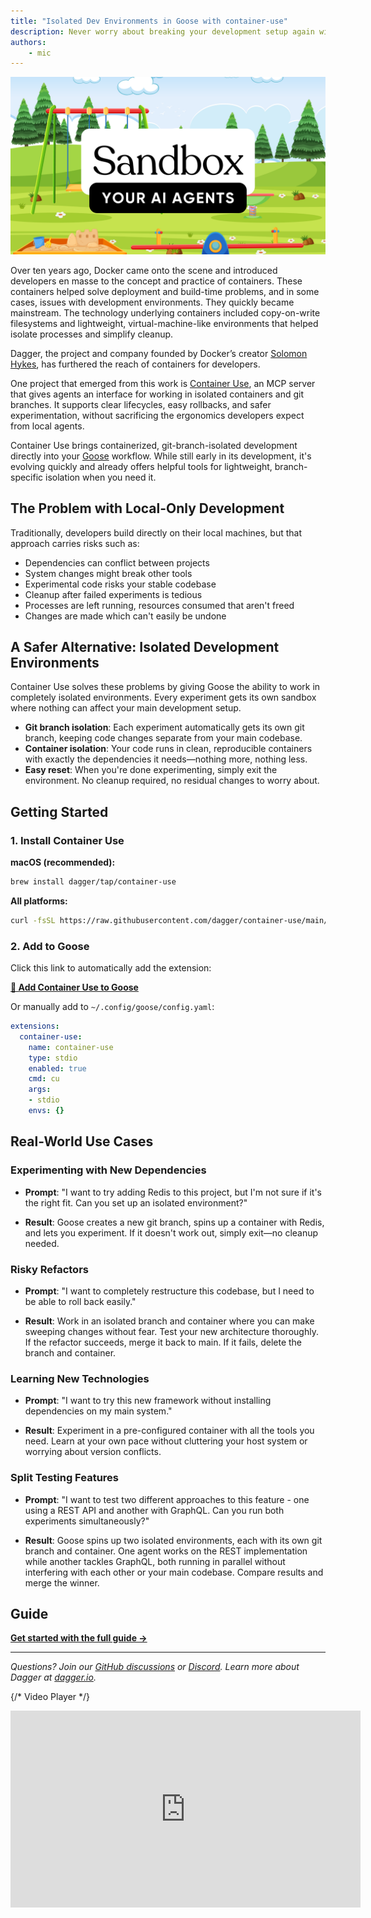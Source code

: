 ```yaml
---
title: "Isolated Dev Environments in Goose with container-use"
description: Never worry about breaking your development setup again with containerized, git-branch-isolated development environments powered by container-use
authors:
    - mic
---
```


![blog cover](sandbox.png)

Over ten years ago, Docker came onto the scene and introduced developers en masse to the concept and practice of containers. These containers helped solve deployment and build-time problems, and in some cases, issues with development environments. They quickly became mainstream. The technology underlying containers included copy-on-write filesystems and lightweight, virtual-machine-like environments that helped isolate processes and simplify cleanup.

Dagger, the project and company founded by Docker’s creator [Solomon Hykes](https://www.linkedin.com/in/solomonhykes), has furthered the reach of containers for developers.

 One project that emerged from this work is [Container Use](https://github.com/dagger/container-use), an MCP server that gives agents an interface for working in isolated containers and git branches. It supports clear lifecycles, easy rollbacks, and safer experimentation, without sacrificing the ergonomics developers expect from local agents.

Container Use brings containerized, git-branch-isolated development directly into your [Goose](/) workflow. While still early in its development, it's evolving quickly and already offers helpful tools for lightweight, branch-specific isolation when you need it.

<!-- truncate -->

## The Problem with Local-Only Development

Traditionally, developers build directly on their local machines, but that approach carries risks such as:

- Dependencies can conflict between projects
- System changes might break other tools
- Experimental code risks your stable codebase
- Cleanup after failed experiments is tedious
- Processes are left running, resources consumed that aren't freed
- Changes are made which can't easily be undone

## A Safer Alternative: Isolated Development Environments

Container Use solves these problems by giving Goose the ability to work in completely isolated environments. Every experiment gets its own sandbox where nothing can affect your main development setup.

- **Git branch isolation**:  Each experiment automatically gets its own git branch, keeping code changes separate from your main codebase.
- **Container isolation**:  Your code runs in clean, reproducible containers with exactly the dependencies it needs—nothing more, nothing less.
- **Easy reset**: When you're done experimenting, simply exit the environment. No cleanup required, no residual changes to worry about.

## Getting Started

### 1. Install Container Use

**macOS (recommended):**
```bash
brew install dagger/tap/container-use
```

**All platforms:**
```bash
curl -fsSL https://raw.githubusercontent.com/dagger/container-use/main/install.sh | bash
```

### 2. Add to Goose

Click this link to automatically add the extension:

**[🚀 Add Container Use to Goose](goose://extension?cmd=cu&arg=stdio&id=container-use&name=container%20use&description=use%20containers%20with%20dagger%20and%20git%20for%20isolated%20environments)**

Or manually add to `~/.config/goose/config.yaml`:

```yaml
extensions:
  container-use:
    name: container-use
    type: stdio
    enabled: true
    cmd: cu
    args:
    - stdio
    envs: {}
```

## Real-World Use Cases

### Experimenting with New Dependencies

- **Prompt**: "I want to try adding Redis to this project, but I'm not sure if it's the right fit. Can you set up an isolated environment?"

- **Result**: Goose creates a new git branch, spins up a container with Redis, and lets you experiment. If it doesn't work out, simply exit—no cleanup needed.

### Risky Refactors

- **Prompt**: "I want to completely restructure this codebase, but I need to be able to roll back easily."

- **Result**:  Work in an isolated branch and container where you can make sweeping changes without fear. Test your new architecture thoroughly. If the refactor succeeds, merge it back to main. If it fails, delete the branch and container.

### Learning New Technologies

- **Prompt**: "I want to try this new framework without installing dependencies on my main system."

- **Result**: Experiment in a pre-configured container with all the tools you need. Learn at your own pace without cluttering your host system or worrying about version conflicts.

### Split Testing Features

- **Prompt**: "I want to test two different approaches to this feature - one using a REST API and another with GraphQL. Can you run both experiments simultaneously?"

- **Result**: Goose spins up two isolated environments, each with its own git branch and container. One agent works on the REST implementation while another tackles GraphQL, both running in parallel without interfering with each other or your main codebase. Compare results and merge the winner.

## Guide

**[Get started with the full guide →](/docs/tutorials/isolated-development-environments)**

---

*Questions? Join our [GitHub discussions](https://github.com/block/goose) or [Discord](https://discord.gg/goose-oss). Learn more about Dagger at [dagger.io](https://dagger.io/).*

{/* Video Player */}
<div style={{ width: '100%', maxWidth: '800px', margin: '0 auto' }}>
  <iframe 
    width="560" 
    height="315" 
    src="https://www.youtube.com/embed/pGce9T4E5Yw?si=1D3Aoa6oiFgJ0E5w" 
    title="YouTube video player" 
    frameBorder="0" 
    allow="accelerometer; autoplay; clipboard-write; encrypted-media; gyroscope; picture-in-picture; web-share" 
    referrerPolicy="strict-origin-when-cross-origin" 
    allowFullScreen>
  </iframe>
</div>

<head>
  <meta property="og:title" content="Isolated Dev Environments in Goose with container-use" />
  <meta property="og:type" content="article" />
  <meta property="og:url" content="https://block.github.io/goose/blog/2025/06/19/isolated-development-environments" />
  <meta property="og:description" content="Never worry about breaking your development setup again with containerized, git-branch-isolated development environments powered by container-use" />
  <meta property="og:image" content="https://block.github.io/goose/assets/images/sandbox-0b0f5e6f871cbf48ea1a0be243440aa1.png" />
  <meta name="twitter:card" content="summary_large_image" />
  <meta property="twitter:domain" content="block.github.io/goose" />
  <meta name="twitter:title" content="Isolated Dev Environments in Goose with container-use" />
  <meta name="twitter:description" content="Never worry about breaking your development setup again with containerized, git-branch-isolated development environments powered by container-use" />
  <meta name="twitter:image" content="https://block.github.io/goose/assets/images/sandbox-0b0f5e6f871cbf48ea1a0be243440aa1.png" />
</head>